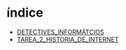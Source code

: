 # índice
* [DETECTIVES_INFORMÁTCIOS](data/detectices_informáticos.md)
* [TAREA_2_HISTORIA_DE_INTERNET](data/detectices_informáticos.md)
